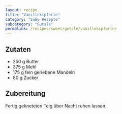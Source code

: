 ```yaml
---
layout: recipe
title: "Vanillekipferln"
category: "Süße Rezepte"
subcategory: "Gutsle"
permalink: /recipes/sweet/gutsle/vanillekipferln/
---
```



## Zutaten
- 250 g Butter
- 375 g Mehl
- 175 g fein geriebene Mandeln
- 80 g Zucker


## Zubereitung
Fertig gekneteten Teig über Nacht ruhen lassen.
